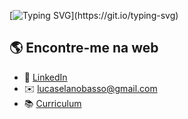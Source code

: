[![Typing SVG](https://readme-typing-svg.demolab.com/?lines=👋Olá,+sou+Lucas+Basso;)](https://git.io/typing-svg)




## 🌎 Encontre-me na web
- 💼 [LinkedIn](https://www.linkedin.com/in/lucaselanobasso/)
- ✉️ lucaselanobasso@gmail.com
- 📚 [Curriculum](curriculum.md)







<!--
**lucaselanobasso/lucaselanobasso** is a ✨ _special_ ✨ repository because its `README.md` (this file) appears on your GitHub profile.

Here are some ideas to get you started:

- 🔭 I’m currently working on ...
- 🌱 I’m currently learning ...
- 👯 I’m looking to collaborate on ...
- 🤔 I’m looking for help with ...
- 💬 Ask me about ...
- 📫 How to reach me: ...
- 😄 Pronouns: ...
- ⚡ Fun fact: ...
-->
